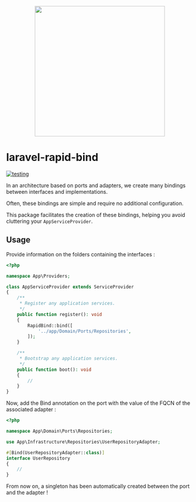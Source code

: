 
<p align="center">
    <img style='height: 350px' src='https://github.com/DeGraciaMathieu/laravel-rapid-bind/assets/11473997/17e2a556-e081-4889-8ae4-30f074e41686'>
</p>

# laravel-rapid-bind

[![testing](https://github.com/DeGraciaMathieu/laravel-rapid-bind/actions/workflows/testing.yml/badge.svg)](https://github.com/DeGraciaMathieu/laravel-rapid-bind/actions/workflows/testing.yml)

In an architecture based on ports and adapters, we create many bindings between interfaces and implementations.

Often, these bindings are simple and require no additional configuration.

This package facilitates the creation of these bindings, helping you avoid cluttering your `AppServiceProvider`.

## Usage

Provide information on the folders containing the interfaces : 

```php
<?php

namespace App\Providers;

class AppServiceProvider extends ServiceProvider
{
    /**
     * Register any application services.
     */
    public function register(): void
    {
        RapidBind::bind([
            '../app/Domain/Ports/Repositories',
        ]);
    }

    /**
     * Bootstrap any application services.
     */
    public function boot(): void
    {
        //
    }
}
```

Now, add the Bind annotation on the port with the value of the FQCN of the associated adapter :

```php
<?php

namespace App\Domain\Ports\Repositories;

use App\Infrastructure\Repositories\UserRepositoryAdapter;

#[Bind(UserRepositoryAdapter::class)]
interface UserRepository
{
    //
}
```

From now on, a singleton has been automatically created between the port and the adapter !

